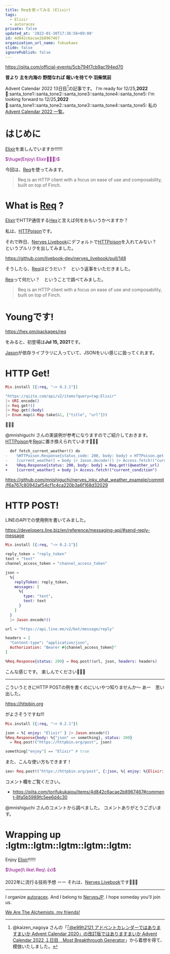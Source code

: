 ```yaml
---
title: Reqを使ってみる (Elixir)
tags:
  - Elixir
  - autoracex
private: false
updated_at: '2022-01-30T17:36:56+09:00'
id: 4d842c6acae2b8967467
organization_url_name: fukuokaex
slide: false
ignorePublish: false
---
```

https://qiita.com/official-events/5cb794f7cb9ac194ed70

**昔より 主を内海の 野間なれば 報いを待てや 羽柴筑前**

Advent Calendar 2022 13日目[^1]の記事です。
I'm ready for 12/25,**2022** :santa::santa_tone1::santa_tone2::santa_tone3::santa_tone4::santa_tone5:
I'm looking forward to  12/25,**2022** :santa::santa_tone1::santa_tone2::santa_tone3::santa_tone4::santa_tone5:
私の[Advent Calendar 2022 一覧](https://docs.google.com/spreadsheets/d/1HQvFjagQLRPjOYAjDVzWp9S4b8dKixxvvaz_TtbZWto/edit#gid=1723448955)。

[^1]: @kaizen_nagoya さんの「[「@e99h2121 アドベントカレンダーではありますまいか Advent Calendar 2020」の改訂版ではありますまいか Advent Calendar 2022 １日目　Most Breakthrough Generator](https://qiita.com/kaizen_nagoya/items/49ebebee3a0377f3b59b)」から着想を得て、模倣いたしました。 

# はじめに

[Elixir](https://elixir-lang.org/)を楽しんでいますか:bangbang::bangbang::bangbang:

<font color="purple">$\huge{Enjoy\ Elixir🚀🚀🚀}$</font>

今回は、[Req](https://hexdocs.pm/req/Req.html)を使ってみます。

> Req is an HTTP client with a focus on ease of use and composability, built on top of Finch.


# What is [Req](https://hexdocs.pm/req/Req.html) ?

[Elixir](https://elixir-lang.org/)でHTTP通信する[Hex](https://hex.pm/)と言えば何をおもいうかべますか？

私は、[HTTPoison](https://github.com/edgurgel/httpoison)です。

それで昨日、[Nerves Livebook](https://github.com/livebook-dev/nerves_livebook)にデフォルトで[HTTPoison](https://github.com/edgurgel/httpoison)を入れてみない？　というプルリクを出してみました。

https://github.com/livebook-dev/nerves_livebook/pull/148

そうしたら、[Req](https://hexdocs.pm/req/Req.html)はどうだい？　という返事をいただきました。

[Req](https://hexdocs.pm/req/Req.html)って何だい？　ということで調べてみました。

> Req is an HTTP client with a focus on ease of use and composability, built on top of Finch.

# Youngです!

https://hex.pm/packages/req

をみると、初登場は**Jul 15, 2021**です。

[Jason](https://github.com/michalmuskala/jason)が依存ライブラリに入っていて、JSONをいい感じに扱ってくれます。

# HTTP Get!

```elixir
Mix.install [{:req, "~> 0.2.1"}]

"https://qiita.com/api/v2/items?query=tag:Elixir"
|> URI.encode()
|> Req.get!()
|> Map.get(:body)
|> Enum.map(& Map.take(&1, ["title", "url"]))
```

:tada::tada::tada:

@mnishiguchi さんの実装例が参考になりますのでご紹介しておきます。
[HTTPoison](https://github.com/edgurgel/httpoison)を[Req](https://hexdocs.pm/req/Req.html)に置き換えられています:rocket::rocket::rocket:

```diff
  def fetch_current_weather!() do
-    %HTTPoison.Response{status_code: 200, body: body} = HTTPoison.get!(@weather_url)
-    [current_weather] = body |> Jason.decode!() |> Access.fetch!("current_condition")
+    %Req.Response{status: 200, body: body} = Req.get!(@weather_url)
+    [current_weather] = body |> Access.fetch!("current_condition")
```


https://github.com/mnishiguchi/nerves_inky_phat_weather_example/commit/f6a767c80942af54cf1c4ca220b3a6f168d32029



# HTTP POST!

LINEのAPIでの使用例を書いてみました。

https://developers.line.biz/en/reference/messaging-api/#send-reply-message

```elixir
Mix.install [{:req, "~> 0.2.1"}]

reply_token = "reply_token"
text = "text"
channel_access_token = "channel_access_token"

json =
  %{
    replyToken: reply_token,
    messages: [
      %{
        type: "text",
        text: text
      }
    ]
  }
  |> Jason.encode!()

url = "https://api.line.me/v2/bot/message/reply"

headers = [
  "Content-type": "application/json",
  Authorization: "Bearer #{channel_access_token}"
]

%Req.Response{status: 200} = Req.post!(url, json, headers: headers)
```

こんな感じです。
楽しんでください:rocket::rocket::rocket:

---

こういうときにHTTP POSTの例を書くのにいいやつ知りませんか〜
あー　思い出した。

https://httpbin.org

がよさそうですね!!!

```elixir
Mix.install [{:req, "~> 0.2.1"}]

json = %{ enjoy: "Elixir" } |> Jason.encode!()
%Req.Response{body: %{"json" => something}, status: 200}
  = Req.post!("https://httpbin.org/post", json)

something["enjoy"] == "Elixir" # true
```

また、こんな使い方もできます！

```elixir
iex> Req.post!("https://httpbin.org/post", {:json, %{ enjoy: %{Elixir: "awesome"} }})
```

コメント欄をご覧ください。

- https://qiita.com/torifukukaiou/items/4d842c6acae2b8967467#comment-8fa5b5989fc5ee6d4c30

@mnishiguchi さんのコメントから調べました。
コメントありがとうございます。


# Wrapping up :lgtm::lgtm::lgtm::lgtm::lgtm:

Enjoy [Elixir](https://elixir-lang.org/):bangbang::bangbang::bangbang:

<font color="purple">$\huge{I\ like\ Req\ 👍}$</font>
 


2022年に流行る技術予想 ーー それは、[Nerves Livebook](https://github.com/livebook-dev/nerves_livebook)です:rocket::rocket::rocket:



---

I organize [autoracex](https://autoracex.connpass.com/).
And I belong to [NervesJP](https://nerves-jp.connpass.com/).
I hope someday you'll join us.

[We Are The Alchemists, my friends!](https://www.youtube.com/watch?v=04854XqcfCY)
